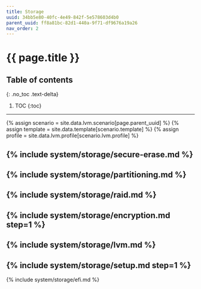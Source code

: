 ```yaml
---
title: Storage
uuid: 34bb5e80-40fc-4e49-842f-5e578603d4b0
parent_uuid: ff8a81bc-82d1-440a-9f71-df9676a19a26
nav_order: 2
---
```


# {{ page.title }}

## Table of contents
{: .no_toc .text-delta}

1. TOC
{:toc}

---

{% assign scenario = site.data.lvm.scenario[page.parent_uuid] %}
{% assign template = site.data.template[scenario.template] %}
{% assign profile = site.data.lvm.profile[scenario.lvm.profile] %}

{% include system/storage/secure-erase.md %}
---
{% include system/storage/partitioning.md %}
---
{% include system/storage/raid.md %}
---
{% include system/storage/encryption.md step=1 %}
---
{% include system/storage/lvm.md %}
---
{% include system/storage/setup.md step=1 %}
---
{% include system/storage/efi.md %}
